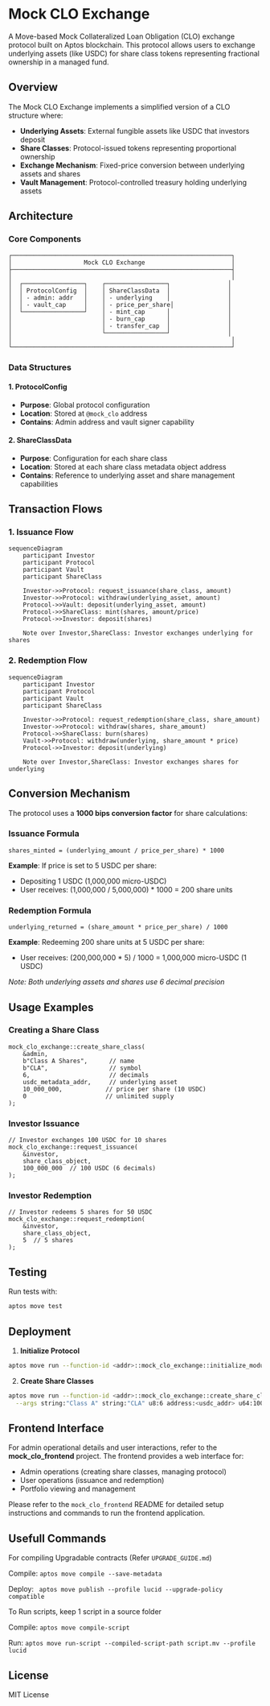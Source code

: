 # Mock CLO Exchange

A Move-based Mock Collateralized Loan Obligation (CLO) exchange protocol built on Aptos blockchain. This protocol allows users to exchange underlying assets (like USDC) for share class tokens representing fractional ownership in a managed fund.

## Overview

The Mock CLO Exchange implements a simplified version of a CLO structure where:
- **Underlying Assets**: External fungible assets like USDC that investors deposit
- **Share Classes**: Protocol-issued tokens representing proportional ownership
- **Exchange Mechanism**: Fixed-price conversion between underlying assets and shares
- **Vault Management**: Protocol-controlled treasury holding underlying assets

## Architecture

### Core Components

```
┌─────────────────────────────────────────────────────────────┐
│                    Mock CLO Exchange                        │
├─────────────────────────────────────────────────────────────┤
│                                                             │
│  ┌─────────────────┐    ┌─────────────────┐                │
│  │ ProtocolConfig  │    │ ShareClassData  │                │
│  │ - admin: addr   │    │ - underlying    │                │
│  │ - vault_cap     │    │ - price_per_share│               │
│  └─────────────────┘    │ - mint_cap      │                │
│                         │ - burn_cap      │                │
│                         │ - transfer_cap  │                │
│                         └─────────────────┘                │
│                                                             │
└─────────────────────────────────────────────────────────────┘
```

### Data Structures

#### 1. ProtocolConfig
- **Purpose**: Global protocol configuration
- **Location**: Stored at `@mock_clo` address
- **Contains**: Admin address and vault signer capability

#### 2. ShareClassData
- **Purpose**: Configuration for each share class
- **Location**: Stored at each share class metadata object address
- **Contains**: Reference to underlying asset and share management capabilities

## Transaction Flows

### 1. Issuance Flow

```mermaid
sequenceDiagram
    participant Investor
    participant Protocol
    participant Vault
    participant ShareClass

    Investor->>Protocol: request_issuance(share_class, amount)
    Investor->>Protocol: withdraw(underlying_asset, amount)
    Protocol->>Vault: deposit(underlying_asset, amount)
    Protocol->>ShareClass: mint(shares, amount/price)
    Protocol->>Investor: deposit(shares)
    
    Note over Investor,ShareClass: Investor exchanges underlying for shares
```

### 2. Redemption Flow

```mermaid
sequenceDiagram
    participant Investor
    participant Protocol
    participant Vault
    participant ShareClass

    Investor->>Protocol: request_redemption(share_class, share_amount)
    Investor->>Protocol: withdraw(shares, share_amount)
    Protocol->>ShareClass: burn(shares)
    Vault->>Protocol: withdraw(underlying, share_amount * price)
    Protocol->>Investor: deposit(underlying)
    
    Note over Investor,ShareClass: Investor exchanges shares for underlying
```

## Conversion Mechanism

The protocol uses a **1000 bips conversion factor** for share calculations:

### Issuance Formula
```
shares_minted = (underlying_amount / price_per_share) * 1000
```

**Example**: If price is set to 5 USDC per share:
- Depositing 1 USDC (1,000,000 micro-USDC) 
- User receives: (1,000,000 / 5,000,000) * 1000 = 200 share units

### Redemption Formula  
```
underlying_returned = (share_amount * price_per_share) / 1000
```

**Example**: Redeeming 200 share units at 5 USDC per share:
- User receives: (200,000,000 * 5) / 1000 = 1,000,000 micro-USDC (1 USDC)

*Note: Both underlying assets and shares use 6 decimal precision*

## Usage Examples

### Creating a Share Class
```move
mock_clo_exchange::create_share_class(
    &admin,
    b"Class A Shares",      // name
    b"CLA",                 // symbol  
    6,                      // decimals
    usdc_metadata_addr,     // underlying asset
    10_000_000,            // price per share (10 USDC)
    0                      // unlimited supply
);
```

### Investor Issuance
```move
// Investor exchanges 100 USDC for 10 shares
mock_clo_exchange::request_issuance(
    &investor,
    share_class_object,
    100_000_000  // 100 USDC (6 decimals)
);
```

### Investor Redemption
```move
// Investor redeems 5 shares for 50 USDC
mock_clo_exchange::request_redemption(
    &investor,
    share_class_object,
    5  // 5 shares
);
```

## Testing

Run tests with:
```bash
aptos move test
```

## Deployment

1. **Initialize Protocol**
```bash
aptos move run --function-id <addr>::mock_clo_exchange::initialize_module
```

2. **Create Share Classes**
```bash
aptos move run --function-id <addr>::mock_clo_exchange::create_share_class \
  --args string:"Class A" string:"CLA" u8:6 address:<usdc_addr> u64:10000000 u128:0
```

## Frontend Interface

For admin operational details and user interactions, refer to the **mock_clo_frontend** project. The frontend provides a web interface for:
- Admin operations (creating share classes, managing protocol)
- User operations (issuance and redemption)
- Portfolio viewing and management

Please refer to the `mock_clo_frontend` README for detailed setup instructions and commands to run the frontend application.

## Usefull Commands
For compiling Upgradable contracts (Refer `UPGRADE_GUIDE.md`)

Compile: ` aptos move compile --save-metadata `

Deploy: ` aptos move publish --profile lucid --upgrade-policy compatible`

To Run scripts, keep 1 script in a source folder

Compile: `aptos move compile-script`

Run: `aptos move run-script --compiled-script-path script.mv --profile lucid`



## License

MIT License


